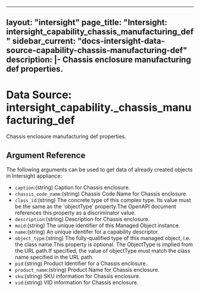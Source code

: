 
---
layout: "intersight"
page_title: "Intersight: intersight_capability_chassis_manufacturing_def"
sidebar_current: "docs-intersight-data-source-capability-chassis-manufacturing-def"
description: |-
Chassis enclosure manufacturing def properties.
---

# Data Source: intersight_capability._chassis_manufacturing_def
Chassis enclosure manufacturing def properties.
## Argument Reference
The following arguments can be used to get data of already created objects in Intersight appliance:
* `caption`:(string) Caption for Chassis enclosure. 
* `chassis_code_name`:(string) Chassis Code Name for Chassis enclosure. 
* `class_id`:(string) The concrete type of this complex type. Its value must be the same as the 'objectType' property.The OpenAPI document references this property as a discriminator value. 
* `description`:(string) Description for Chassis enclosure. 
* `moid`:(string) The unique identifier of this Managed Object instance. 
* `name`:(string) An unique identifer for a capability descriptor. 
* `object_type`:(string) The fully-qualified type of this managed object, i.e. the class name.This property is optional. The ObjectType is implied from the URL path.If specified, the value of objectType must match the class name specified in the URL path. 
* `pid`:(string) Product Identifier for a Chassis enclosure. 
* `product_name`:(string) Product Name for Chassis enclosure. 
* `sku`:(string) SKU information for Chassis enclosure. 
* `vid`:(string) VID information for Chassis enclosure. 
